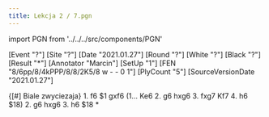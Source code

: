 ```yaml
---
title: Lekcja 2 / 7.pgn
---
```


import PGN from '../../../src/components/PGN'

<PGN>
﻿[Event "?"]
[Site "?"]
[Date "2021.01.27"]
[Round "?"]
[White "?"]
[Black "?"]
[Result "*"]
[Annotator "Marcin"]
[SetUp "1"]
[FEN "8/6pp/8/4kPPP/8/8/2K5/8 w - - 0 1"]
[PlyCount "5"]
[SourceVersionDate "2021.01.27"]

{[#] Biale zwyciezaja} 1. f6 $1 gxf6 (1... Ke6 2. g6 hxg6 3. fxg7 Kf7 4. h6 $18) 2. g6 hxg6 3. h6 $18 *


</PGN>
